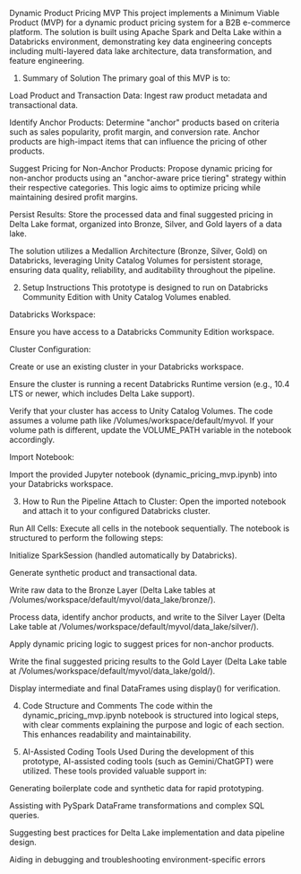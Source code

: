 Dynamic Product Pricing MVP
This project implements a Minimum Viable Product (MVP) for a dynamic product pricing system for a B2B e-commerce platform. The solution is built using Apache Spark and Delta Lake within a Databricks environment, demonstrating key data engineering concepts including multi-layered data lake architecture, data transformation, and feature engineering.

1. Summary of Solution
The primary goal of this MVP is to:

Load Product and Transaction Data: Ingest raw product metadata and transactional data.

Identify Anchor Products: Determine "anchor" products based on criteria such as sales popularity, profit margin, and conversion rate. Anchor products are high-impact items that can influence the pricing of other products.

Suggest Pricing for Non-Anchor Products: Propose dynamic pricing for non-anchor products using an "anchor-aware price tiering" strategy within their respective categories. This logic aims to optimize pricing while maintaining desired profit margins.

Persist Results: Store the processed data and final suggested pricing in Delta Lake format, organized into Bronze, Silver, and Gold layers of a data lake.

The solution utilizes a Medallion Architecture (Bronze, Silver, Gold) on Databricks, leveraging Unity Catalog Volumes for persistent storage, ensuring data quality, reliability, and auditability throughout the pipeline.

2. Setup Instructions
This prototype is designed to run on Databricks Community Edition with Unity Catalog Volumes enabled.

Databricks Workspace:

Ensure you have access to a Databricks Community Edition workspace.

Cluster Configuration:

Create or use an existing cluster in your Databricks workspace.

Ensure the cluster is running a recent Databricks Runtime version (e.g., 10.4 LTS or newer, which includes Delta Lake support).

Verify that your cluster has access to Unity Catalog Volumes. The code assumes a volume path like /Volumes/workspace/default/myvol. If your volume path is different, update the VOLUME_PATH variable in the notebook accordingly.

Import Notebook:

Import the provided Jupyter notebook (dynamic_pricing_mvp.ipynb) into your Databricks workspace.

3. How to Run the Pipeline
Attach to Cluster: Open the imported notebook and attach it to your configured Databricks cluster.

Run All Cells: Execute all cells in the notebook sequentially. The notebook is structured to perform the following steps:

Initialize SparkSession (handled automatically by Databricks).

Generate synthetic product and transactional data.

Write raw data to the Bronze Layer (Delta Lake tables at /Volumes/workspace/default/myvol/data_lake/bronze/).

Process data, identify anchor products, and write to the Silver Layer (Delta Lake table at /Volumes/workspace/default/myvol/data_lake/silver/).

Apply dynamic pricing logic to suggest prices for non-anchor products.

Write the final suggested pricing results to the Gold Layer (Delta Lake table at /Volumes/workspace/default/myvol/data_lake/gold/).

Display intermediate and final DataFrames using display() for verification.

4. Code Structure and Comments
The code within the dynamic_pricing_mvp.ipynb notebook is structured into logical steps, with clear comments explaining the purpose and logic of each section. This enhances readability and maintainability.

5. AI-Assisted Coding Tools Used
During the development of this prototype, AI-assisted coding tools (such as Gemini/ChatGPT) were utilized. These tools provided valuable support in:

Generating boilerplate code and synthetic data for rapid prototyping.

Assisting with PySpark DataFrame transformations and complex SQL queries.

Suggesting best practices for Delta Lake implementation and data pipeline design.

Aiding in debugging and troubleshooting environment-specific errors
